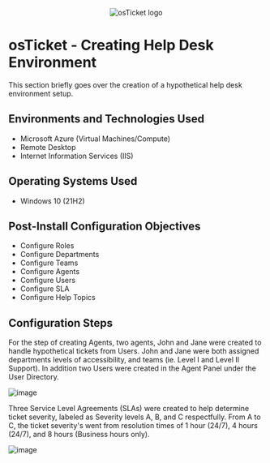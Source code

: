 <p align="center">
<img src="https://i.imgur.com/Clzj7Xs.png" alt="osTicket logo"/>
</p>

<h1>osTicket - Creating Help Desk Environment</h1>
This section briefly goes over the creation of a hypothetical help desk environment setup.<br />


<h2>Environments and Technologies Used</h2>

- Microsoft Azure (Virtual Machines/Compute)
- Remote Desktop
- Internet Information Services (IIS)

<h2>Operating Systems Used </h2>

- Windows 10</b> (21H2)

<h2>Post-Install Configuration Objectives</h2>

- Configure Roles
- Configure Departments
- Configure Teams
- Configure Agents
- Configure Users
- Configure SLA
- Configure Help Topics

<h2>Configuration Steps</h2>

<p>
For the step of creating Agents, two agents, John and Jane were created to handle hypothetical tickets from Users. John and Jane were both assigned departments levels of accessibility, and teams (ie. Level I and Level II Support). In addition two Users were created in the Agent Panel under the User Directory.</p>

![image](https://github.com/parkrich/post-install-config/assets/137697108/a77aaa18-7147-472c-8e89-7bd6a60d813f)
<br />
<p>
Three Service Level Agreements (SLAs) were created to help determine ticket severity, labeled as Severity levels A, B, and C respectfully. From A to C, the ticket severity's went from resolution times of 1 hour (24/7), 4 hours (24/7), and 8 hours (Business hours only).
</p>

![image](https://github.com/parkrich/post-install-config/assets/137697108/6f049f3e-0919-4914-b365-111781e09257)
<br />
